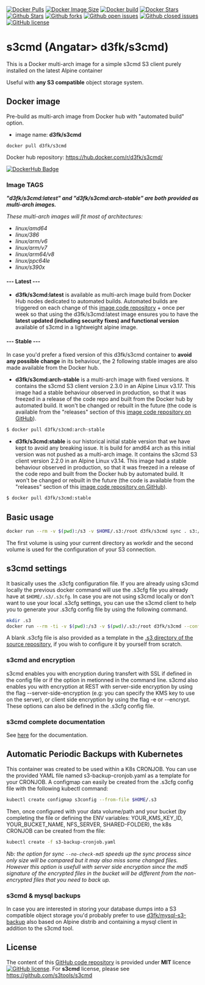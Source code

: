 [![Docker Pulls](https://badgen.net/docker/pulls/d3fk/s3cmd?icon=docker&label=pulls&cache=600)](https://hub.docker.com/r/d3fk/s3cmd/tags) [![Docker Image Size](https://badgen.net/docker/size/d3fk/s3cmd/latest?icon=docker&label=image%20size&cache=600)](https://hub.docker.com/r/d3fk/s3cmd/tags) [![Docker build](https://img.shields.io/badge/automated-automated?style=flat&logo=docker&logoColor=blue&label=build&color=green&cacheSeconds=600)](https://hub.docker.com/r/d3fk/s3cmd/tags) [![Docker Stars](https://badgen.net/docker/stars/d3fk/s3cmd?icon=docker&label=stars&color=green&cache=600)](https://hub.docker.com/r/d3fk/s3cmd) [![Github Stars](https://img.shields.io/github/stars/Angatar/s3cmd?label=stars&logo=github&color=green&style=flat&cacheSeconds=600)](https://github.com/Angatar/s3cmd) [![Github forks](https://img.shields.io/github/forks/Angatar/s3cmd?logo=github&style=flat&cacheSeconds=600)](https://github.com/Angatar/s3cmd/fork) [![Github open issues](https://img.shields.io/github/issues-raw/Angatar/s3cmd?logo=github&color=yellow&cacheSeconds=600)](https://github.com/Angatar/s3cmd/issues) [![Github closed issues](https://img.shields.io/github/issues-closed-raw/Angatar/s3cmd?logo=github&color=green&cacheSeconds=600)](https://github.com/Angatar/s3cmd/issues?q=is%3Aissue+is%3Aclosed) [![GitHub license](https://img.shields.io/github/license/Angatar/s3cmd)](https://github.com/Angatar/s3cmd/blob/master/LICENSE)



# s3cmd (Angatar> d3fk/s3cmd)
This is a Docker multi-arch image for a simple s3cmd S3 client purely installed on the latest Alpine container

Useful with **any S3 compatible** object storage system.

## Docker image

Pre-build as multi-arch image from Docker hub with "automated build" option.

- image name: **d3fk/s3cmd**

`docker pull d3fk/s3cmd`

Docker hub repository: https://hub.docker.com/r/d3fk/s3cmd/

[![DockerHub Badge](https://dockeri.co/image/d3fk/s3cmd)](https://hub.docker.com/r/d3fk/s3cmd)


### Image TAGS

***"d3fk/s3cmd:latest" and "d3fk/s3cmd:arch-stable" are both provided as multi-arch images.***

*These multi-arch images will fit most of architectures:*

- *linux/amd64*
- *linux/386*
- *linux/arm/v6*
- *linux/arm/v7*
- *linux/arm64/v8*
- *linux/ppc64le*
- *linux/s390x*


#### --- Latest ---

- **d3fk/s3cmd:latest** is available as multi-arch image build from Docker Hub nodes dedicated to automated builds. Automated builds are triggered on each change of this [image code repository](https://github.com/Angatar/s3cmd) + once per week so that using the d3fk/s3cmd:latest image ensures you to have the **latest updated (including security fixes) and functional version** available of s3cmd in a lightweight alpine image.

#### --- Stable ---

In case you'd prefer a fixed version of this d3fk/s3cmd container to **avoid any possible change** in its behaviour, the 2 following stable images are also made available from the Docker hub.

- **d3fk/s3cmd:arch-stable** is a multi-arch image with fixed versions. It contains the s3cmd S3 client version 2.3.0 in an Alpine Linux v3.17. This image had a stable behaviour observed in production, so that it was freezed in a release of the code repo and built from the Docker hub by automated build. It won't be changed or rebuilt in the future (the code is available from the "releases" section of this [image code repository on GitHub](https://github.com/Angatar/s3cmd)).

```sh
$ docker pull d3fk/s3cmd:arch-stable
```


- **d3fk/s3cmd:stable** is our historical initial stable version that we have kept to avoid any breaking issue. It is build for amd64 arch as this initial version was not pushed as a multi-arch image. It contains the s3cmd S3 client version 2.2.0 in an Alpine Linux v3.14. This image had a stable behaviour observed in production, so that it was freezed in a release of the code repo and built from the Docker hub by automated build. It won't be changed or rebuilt in the future (the code is available from the "releases" section of this [image code repository on GitHub](https://github.com/Angatar/s3cmd)).

```sh
$ docker pull d3fk/s3cmd:stable
```


## Basic usage

```sh
docker run --rm -v $(pwd):/s3 -v $HOME/.s3:/root d3fk/s3cmd sync . s3://bucket-name
```
The first volume is using your current directory as workdir and the second volume is used for the configuration of your S3 connection.

## s3cmd settings

It basically uses the .s3cfg configuration file. If you are already using s3cmd locally the previous docker command will use the .s3cfg file you already have at ``$HOME/.s3/.s3cfg``. In case you are not using s3cmd locally or don't want to use your local .s3cfg settings, you can use the s3cmd client to help you to generate your .s3cfg config file by using the following command.

```sh
mkdir .s3
docker run --rm -ti -v $(pwd):/s3 -v $(pwd)/.s3:/root d3fk/s3cmd --configure
```
A blank .s3cfg file is also provided as a template in the [.s3 directory of the source repository](https://github.com/Angatar/s3cmd/tree/master/.s3), if you wish to configure it by yourself from scratch.

### s3cmd and encryption
s3cmd enables you with encryption during transfert with SSL if defined in the config file or if the option in metionned in the command line.
s3cmd also enables you with encryption at REST with server-side encryption by using the flag --server-side-encryption (e.g: you can specify the KMS key to use on the server), or client side encryption by using the flag -e or --encrypt. These options can also be defined in the .s3cfg config file.

### s3cmd complete documentation

See [here](http://s3tools.org/usage) for the documentation.


## Automatic Periodic Backups with Kubernetes

This container was created to be used within a K8s CRONJOB.
You can use the provided YAML file named s3-backup-cronjob.yaml as a template for your CRONJOB.
A configmap can easily be created from the .s3cfg config file with the following kubectl command:
```sh
kubectl create configmap s3config --from-file $HOME/.s3
```
Then, once configured with your data volume/path and your bucket (by completing the file or defining the ENV variables: YOUR_KMS_KEY_ID, YOUR_BUCKET_NAME, NFS_SERVER, SHARED-FOLDER), the k8s CRONJOB can be created from the file:
```sh
kubectl create -f s3-backup-cronjob.yaml
```
*Nb: the option for sync `--no-check-md5` speeds up the sync process since only size will be compared but it may also miss some changed files. However this option is usefull with server side encryption since the md5 signature of the encrypted files in the bucket will be different from the non-encrypted files that you need to back up.*

### s3cmd & mysql backups

In case you are interested in storing your database dumps into a S3 compatible object storage you'd probably prefer to use [d3fk/mysql-s3-backup](https://hub.docker.com/r/d3fk/mysql-s3-backup) also based on Alpine distrib and containing a mysql client in addition to the s3cmd tool.


## License

The content of this [GitHub code repository](https://github.com/Angatar/s3cmd) is provided under **MIT** licence
[![GitHub license](https://img.shields.io/github/license/Angatar/s3cmd)](https://github.com/Angatar/s3cmd/blob/master/LICENSE). For **s3cmd** license, please see https://github.com/s3tools/s3cmd
